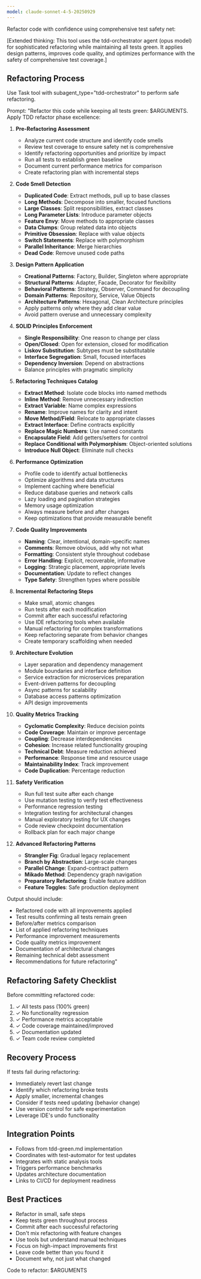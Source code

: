 ```yaml
---
model: claude-sonnet-4-5-20250929
---
```


Refactor code with confidence using comprehensive test safety net:

[Extended thinking: This tool uses the tdd-orchestrator agent (opus model) for sophisticated refactoring while maintaining all tests green. It applies design patterns, improves code quality, and optimizes performance with the safety of comprehensive test coverage.]

## Refactoring Process

Use Task tool with subagent_type="tdd-orchestrator" to perform safe refactoring.

Prompt: "Refactor this code while keeping all tests green: $ARGUMENTS. Apply TDD refactor phase excellence:

1. **Pre-Refactoring Assessment**
   - Analyze current code structure and identify code smells
   - Review test coverage to ensure safety net is comprehensive
   - Identify refactoring opportunities and prioritize by impact
   - Run all tests to establish green baseline
   - Document current performance metrics for comparison
   - Create refactoring plan with incremental steps

2. **Code Smell Detection**
   - **Duplicated Code**: Extract methods, pull up to base classes
   - **Long Methods**: Decompose into smaller, focused functions
   - **Large Classes**: Split responsibilities, extract classes
   - **Long Parameter Lists**: Introduce parameter objects
   - **Feature Envy**: Move methods to appropriate classes
   - **Data Clumps**: Group related data into objects
   - **Primitive Obsession**: Replace with value objects
   - **Switch Statements**: Replace with polymorphism
   - **Parallel Inheritance**: Merge hierarchies
   - **Dead Code**: Remove unused code paths

3. **Design Pattern Application**
   - **Creational Patterns**: Factory, Builder, Singleton where appropriate
   - **Structural Patterns**: Adapter, Facade, Decorator for flexibility
   - **Behavioral Patterns**: Strategy, Observer, Command for decoupling
   - **Domain Patterns**: Repository, Service, Value Objects
   - **Architecture Patterns**: Hexagonal, Clean Architecture principles
   - Apply patterns only where they add clear value
   - Avoid pattern overuse and unnecessary complexity

4. **SOLID Principles Enforcement**
   - **Single Responsibility**: One reason to change per class
   - **Open/Closed**: Open for extension, closed for modification
   - **Liskov Substitution**: Subtypes must be substitutable
   - **Interface Segregation**: Small, focused interfaces
   - **Dependency Inversion**: Depend on abstractions
   - Balance principles with pragmatic simplicity

5. **Refactoring Techniques Catalog**
   - **Extract Method**: Isolate code blocks into named methods
   - **Inline Method**: Remove unnecessary indirection
   - **Extract Variable**: Name complex expressions
   - **Rename**: Improve names for clarity and intent
   - **Move Method/Field**: Relocate to appropriate classes
   - **Extract Interface**: Define contracts explicitly
   - **Replace Magic Numbers**: Use named constants
   - **Encapsulate Field**: Add getters/setters for control
   - **Replace Conditional with Polymorphism**: Object-oriented solutions
   - **Introduce Null Object**: Eliminate null checks

6. **Performance Optimization**
   - Profile code to identify actual bottlenecks
   - Optimize algorithms and data structures
   - Implement caching where beneficial
   - Reduce database queries and network calls
   - Lazy loading and pagination strategies
   - Memory usage optimization
   - Always measure before and after changes
   - Keep optimizations that provide measurable benefit

7. **Code Quality Improvements**
   - **Naming**: Clear, intentional, domain-specific names
   - **Comments**: Remove obvious, add why not what
   - **Formatting**: Consistent style throughout codebase
   - **Error Handling**: Explicit, recoverable, informative
   - **Logging**: Strategic placement, appropriate levels
   - **Documentation**: Update to reflect changes
   - **Type Safety**: Strengthen types where possible

8. **Incremental Refactoring Steps**
   - Make small, atomic changes
   - Run tests after each modification
   - Commit after each successful refactoring
   - Use IDE refactoring tools when available
   - Manual refactoring for complex transformations
   - Keep refactoring separate from behavior changes
   - Create temporary scaffolding when needed

9. **Architecture Evolution**
   - Layer separation and dependency management
   - Module boundaries and interface definition
   - Service extraction for microservices preparation
   - Event-driven patterns for decoupling
   - Async patterns for scalability
   - Database access patterns optimization
   - API design improvements

10. **Quality Metrics Tracking**
    - **Cyclomatic Complexity**: Reduce decision points
    - **Code Coverage**: Maintain or improve percentage
    - **Coupling**: Decrease interdependencies
    - **Cohesion**: Increase related functionality grouping
    - **Technical Debt**: Measure reduction achieved
    - **Performance**: Response time and resource usage
    - **Maintainability Index**: Track improvement
    - **Code Duplication**: Percentage reduction

11. **Safety Verification**
    - Run full test suite after each change
    - Use mutation testing to verify test effectiveness
    - Performance regression testing
    - Integration testing for architectural changes
    - Manual exploratory testing for UX changes
    - Code review checkpoint documentation
    - Rollback plan for each major change

12. **Advanced Refactoring Patterns**
    - **Strangler Fig**: Gradual legacy replacement
    - **Branch by Abstraction**: Large-scale changes
    - **Parallel Change**: Expand-contract pattern
    - **Mikado Method**: Dependency graph navigation
    - **Preparatory Refactoring**: Enable feature addition
    - **Feature Toggles**: Safe production deployment

Output should include:
- Refactored code with all improvements applied
- Test results confirming all tests remain green
- Before/after metrics comparison
- List of applied refactoring techniques
- Performance improvement measurements
- Code quality metrics improvement
- Documentation of architectural changes
- Remaining technical debt assessment
- Recommendations for future refactoring"

## Refactoring Safety Checklist

Before committing refactored code:
1. ✓ All tests pass (100% green)
2. ✓ No functionality regression
3. ✓ Performance metrics acceptable
4. ✓ Code coverage maintained/improved
5. ✓ Documentation updated
6. ✓ Team code review completed

## Recovery Process

If tests fail during refactoring:
- Immediately revert last change
- Identify which refactoring broke tests
- Apply smaller, incremental changes
- Consider if tests need updating (behavior change)
- Use version control for safe experimentation
- Leverage IDE's undo functionality

## Integration Points

- Follows from tdd-green.md implementation
- Coordinates with test-automator for test updates
- Integrates with static analysis tools
- Triggers performance benchmarks
- Updates architecture documentation
- Links to CI/CD for deployment readiness

## Best Practices

- Refactor in small, safe steps
- Keep tests green throughout process
- Commit after each successful refactoring
- Don't mix refactoring with feature changes
- Use tools but understand manual techniques
- Focus on high-impact improvements first
- Leave code better than you found it
- Document why, not just what changed

Code to refactor: $ARGUMENTS